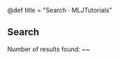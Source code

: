 @def title = "Search ⋅ MLJTutorials"

## Search

Number of results found: ~~~<span id="resultCount"></span>~~~

~~~<div id="searchResults"></div>~~~
